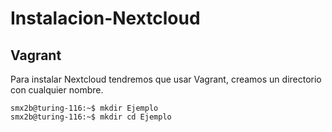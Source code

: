 # Instalacion-Nextcloud
## Vagrant
Para instalar Nextcloud tendremos que usar Vagrant, creamos un directorio con cualquier nombre.
```console
smx2b@turing-116:~$ mkdir Ejemplo
smx2b@turing-116:~$ mkdir cd Ejemplo
```